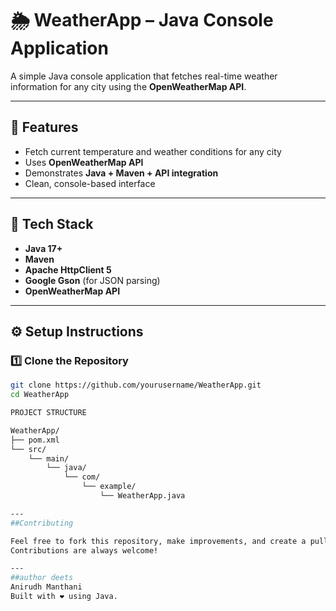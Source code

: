 # 🌦️ WeatherApp – Java Console Application

A simple Java console application that fetches real-time weather information for any city using the **OpenWeatherMap API**.

---

## 🚀 Features
- Fetch current temperature and weather conditions for any city  
- Uses **OpenWeatherMap API**  
- Demonstrates **Java + Maven + API integration**  
- Clean, console-based interface  

---

## 🧰 Tech Stack
- **Java 17+**
- **Maven**
- **Apache HttpClient 5**
- **Google Gson** (for JSON parsing)
- **OpenWeatherMap API**

---

## ⚙️ Setup Instructions

### 1️⃣ Clone the Repository
```bash
git clone https://github.com/yourusername/WeatherApp.git
cd WeatherApp

PROJECT STRUCTURE

WeatherApp/
├── pom.xml
└── src/
    └── main/
        └── java/
            └── com/
                └── example/
                    └── WeatherApp.java

---
##Contributing

Feel free to fork this repository, make improvements, and create a pull request.
Contributions are always welcome!

---
##author deets
Anirudh Manthani
Built with ❤️ using Java.




